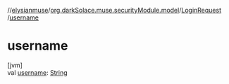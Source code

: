 //[elysianmuse](../../../index.md)/[org.darkSolace.muse.securityModule.model](../index.md)/[LoginRequest](index.md)
/[username](username.md)

# username

[jvm]\
val [username](username.md): [String](https://kotlinlang.org/api/latest/jvm/stdlib/kotlin/-string/index.html)
